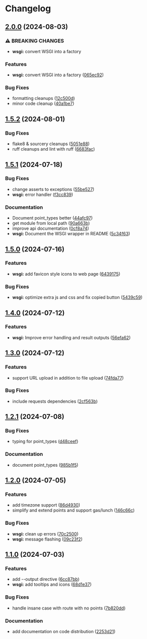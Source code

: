 # Changelog

## [2.0.0](https://github.com/pleasantone/gpxtable/compare/v1.5.2...v2.0.0) (2024-08-03)


### ⚠ BREAKING CHANGES

* **wsgi:** convert WSGI into a factory

### Features

* **wsgi:** convert WSGI into a factory ([065ec92](https://github.com/pleasantone/gpxtable/commit/065ec92435fbdeb8e10e210b8442cfb832cc2ee5))


### Bug Fixes

* formatting cleanups ([12c500d](https://github.com/pleasantone/gpxtable/commit/12c500d88ec4fe068a95c34d1c014cbab950baea))
* minor code cleanup ([40a1be7](https://github.com/pleasantone/gpxtable/commit/40a1be7e573b957c2560f5fa1f87e18ce8e070f1))

## [1.5.2](https://github.com/pleasantone/gpxtable/compare/v1.5.1...v1.5.2) (2024-08-01)


### Bug Fixes

* flake8 & sourcery cleanups ([5051e88](https://github.com/pleasantone/gpxtable/commit/5051e885d6a7d3f470416df7a23e0c065efeea96))
* ruff cleanups and lint with ruff ([6683fac](https://github.com/pleasantone/gpxtable/commit/6683fac81d33589eb76cd0534033deda2b46966e))

## [1.5.1](https://github.com/pleasantone/gpxtable/compare/v1.5.0...v1.5.1) (2024-07-18)


### Bug Fixes

* change asserts to exceptions ([55be527](https://github.com/pleasantone/gpxtable/commit/55be52726e1fa9a5b8d184c37d129d4c601a26de))
* **wsgi:** error handler ([f3cc839](https://github.com/pleasantone/gpxtable/commit/f3cc839abfe72f16fb0f0c13d9b768e77558c37d))


### Documentation

* Document point_types better ([44afc97](https://github.com/pleasantone/gpxtable/commit/44afc97af911b23079ee0fc64399bab499704ae3))
* get module from local path ([90a663b](https://github.com/pleasantone/gpxtable/commit/90a663bbfd5d2185dd44dbc351f0a93c000f0241))
* improve api documentation ([0cf8a74](https://github.com/pleasantone/gpxtable/commit/0cf8a74a23af25b075bd02804d080e51b430bfcb))
* **wsgi:** Document the WSGI wrapper in README ([5c34f63](https://github.com/pleasantone/gpxtable/commit/5c34f63dbb8f362ee6f7b8903d6812de24163dd9))

## [1.5.0](https://github.com/pleasantone/gpxtable/compare/v1.4.0...v1.5.0) (2024-07-16)


### Features

* **wsgi:** add favicon style icons to web page ([6439175](https://github.com/pleasantone/gpxtable/commit/643917535536c3de33d25144067036858714b800))


### Bug Fixes

* **wsgi:** optimize extra js and css and fix copied button ([5439c59](https://github.com/pleasantone/gpxtable/commit/5439c591cff575ba5051b9c7d02a8a652bf5c741))

## [1.4.0](https://github.com/pleasantone/gpxtable/compare/v1.3.0...v1.4.0) (2024-07-12)


### Features

* **wsgi:** Improve error handling and result outputs ([56efa62](https://github.com/pleasantone/gpxtable/commit/56efa627402f0ad0dfaf188b6183f5b12df417c8))

## [1.3.0](https://github.com/pleasantone/gpxtable/compare/v1.2.1...v1.3.0) (2024-07-12)


### Features

* support URL upload in addition to file upload ([74fda77](https://github.com/pleasantone/gpxtable/commit/74fda77217138629e22a15da9f9e60c6e6d17797))


### Bug Fixes

* include requests dependencies ([2cf563b](https://github.com/pleasantone/gpxtable/commit/2cf563b2ba5a3bdbe9d6421faffeb3756364f7d4))

## [1.2.1](https://github.com/pleasantone/gpxtable/compare/v1.2.0...v1.2.1) (2024-07-08)


### Bug Fixes

* typing for point_types ([d48ceef](https://github.com/pleasantone/gpxtable/commit/d48ceefdd1c1351aab4c536c478cc0019e663e07))


### Documentation

* document point_types ([985b1f5](https://github.com/pleasantone/gpxtable/commit/985b1f5543ce6f34d643096ea26a9181e7d9bc8b))

## [1.2.0](https://github.com/pleasantone/gpxtable/compare/v1.1.0...v1.2.0) (2024-07-05)


### Features

* add timezone support ([86d4930](https://github.com/pleasantone/gpxtable/commit/86d49306612e1a05cfe55c0364b453a38fbb13ff))
* simplify and extend points and support gas/lunch ([146c66c](https://github.com/pleasantone/gpxtable/commit/146c66c5d783d2822e14578cb26fadcb24394e70))


### Bug Fixes

* **wsgi:** clean up errors ([70c2500](https://github.com/pleasantone/gpxtable/commit/70c2500acbc97f43bbe196374d9f2a77140e13db))
* **wsgi:** message flashing ([09c23f2](https://github.com/pleasantone/gpxtable/commit/09c23f2c9579e0a313e65743d280163ebc1453b5))

## [1.1.0](https://github.com/pleasantone/gpxtable/compare/v1.0.4...v1.1.0) (2024-07-03)


### Features

* add --output directive ([6cc87bb](https://github.com/pleasantone/gpxtable/commit/6cc87bbb4ee41dc50fd564107abca5d27f318a7c))
* **wsgi:** add tooltips and icons ([68d1e37](https://github.com/pleasantone/gpxtable/commit/68d1e3769e41fe8989d58c92f540fa578b7e2934))


### Bug Fixes

* handle insane case with route with no points ([7b820dd](https://github.com/pleasantone/gpxtable/commit/7b820dd45b2f9db8eb02277788194455c7f9e702))


### Documentation

* add documentation on code distribution ([2253d21](https://github.com/pleasantone/gpxtable/commit/2253d21e59fb9c3b818972683040efef25dae0bc))
